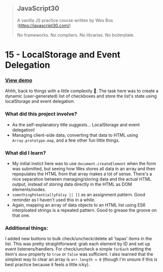 > ## JavaScript30
> A vanilla JS practice course written by Wes Bos (https://javascript30.com/)
>
> No frameworks. No compliers. No libraries. No boilerplate.

# 15 - LocalStorage and Event Delegation

### [View demo](https://willgorham.github.io/javascript30/15%20-%20LocalStorage%20and%20Event%20Delegation/index.html)

Ahhh, back to things with a little complexity 🙂. The task here was to create a dynamic (user-generated) list of checkboxes and store the list's state using localStorage and event delegation.

### What did this project involve?

- As the self-explanatory title suggests... LocalStorage and event delegation!
- Managing client-side data, converting that data to HTML using `Array.prototype.map`, and a few other fun little things.

### What did I learn?

- My initial instict here was to use `document.createElement` when the form was submitted, but seeing how Wes stores all data in an array and then repopulates the HTML from that array makes a lot of sense. There's a nice separation between managing/storing data and the actual HTML output, instead of storing data directly in the HTML as DOM elements/nodes.
- `somethingPotentiallyFalsy || []` as an assignment pattern. Good reminder as I haven't used this in a while.
- Again, mapping an array of data objects to an HTML list using ES6 interploated strings is a repeated pattern. Good to grease the groove on that one.

### Additional things:

I added new buttons to bulk check/uncheck/delete all 'tapas' items in the list. This was pretty straightforward: grab each element by ID and set up event listeners/handlers. For check/uncheck a simple `forEach` setting the item's `done` property to `true` or `false` was sufficient. I also learned that the simplest way to clear an array is `arr.length = 0` (though I'm unsure if this is best practice because it feels a little icky).
